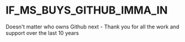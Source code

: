 # IF_MS_BUYS_GITHUB_IMMA_IN
Doesn't matter who owns Github next - Thank you for all the work and support over the last 10 years
